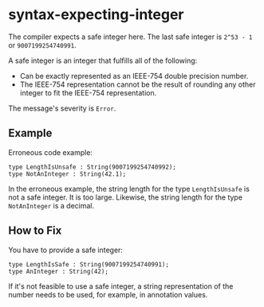 # syntax-expecting-integer

The compiler expects a safe integer here.
The last safe integer is `2^53 - 1` or `9007199254740991`.

A safe integer is an integer that fulfills all of the following:

- Can be exactly represented as an IEEE-754 double precision number.
- The IEEE-754 representation cannot be the result of rounding any
  other integer to fit the IEEE-754 representation.

The message's severity is `Error`.

## Example

Erroneous code example:

<!-- cds-mode: ignore -->
```cds
type LengthIsUnsafe : String(9007199254740992);
type NotAnInteger : String(42.1);
```

In the erroneous example, the string length for the type `LengthIsUnsafe` is
not a safe integer. It is too large.
Likewise, the string length for the type `NotAnInteger` is a decimal.

## How to Fix

You have to provide a safe integer:

```cds
type LengthIsSafe : String(9007199254740991);
type AnInteger : String(42);
```

If it's not feasible to use a safe integer, a string representation of the
number needs to be used, for example, in annotation values.
